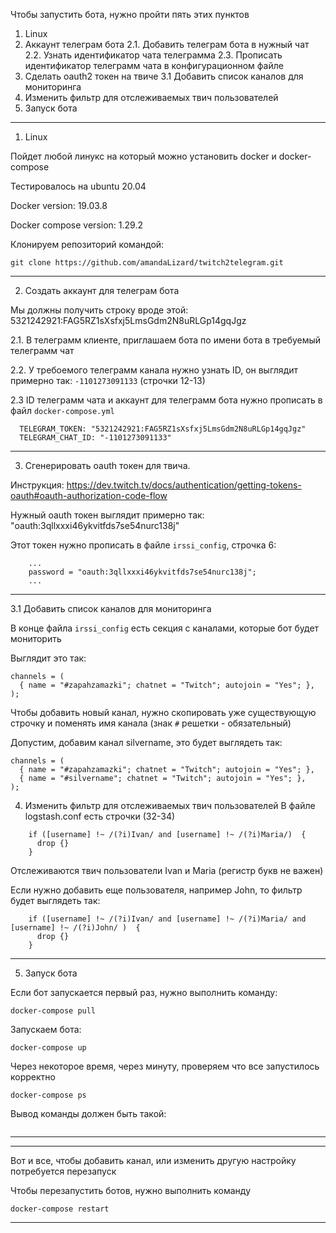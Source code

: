 Чтобы запустить бота, нужно пройти пять этих пунктов
  1. Linux
  2. Аккаунт телеграм бота
    2.1. Добавить телеграм бота в нужный чат
    2.2. Узнать идентификатор чата телеграмма
    2.3. Прописать идентификатор телеграмм чата в конфигурационном файле
  3. Сделать oauth2 токен на твиче
    3.1 Добавить список каналов для мониторинга
  4. Изменить фильтр для отслеживаемых твич пользователей
  5. Запуск бота


---

1. Linux

Пойдет любой линукс на который можно установить docker и docker-compose

Тестировалось на ubuntu 20.04

Docker version: 19.03.8

Docker compose version: 1.29.2

Клонируем репозиторий командой:

```
git clone https://github.com/amandaLizard/twitch2telegram.git
```

---


2. Создать аккаунт для телеграм бота


Мы должны получить строку вроде этой: 5321242921:FAG5RZ1sXsfxj5LmsGdm2N8uRLGp14gqJgz

2.1. В телеграмм клиенте, приглашаем бота по имени бота в требуемый телеграмм чат

2.2. У требоемого телеграмм канала нужно узнать ID, он выглядит примерно так: `-1101273091133`
(строчки 12-13)

2.3 ID телеграмм чата и аккаунт для телеграмм бота нужно прописать в файл `docker-compose.yml`

```
  TELEGRAM_TOKEN: "5321242921:FAG5RZ1sXsfxj5LmsGdm2N8uRLGp14gqJgz"
  TELEGRAM_CHAT_ID: "-1101273091133"
```
---

3. Сгенерировать oauth токен для твича.

Инструкция: https://dev.twitch.tv/docs/authentication/getting-tokens-oauth#oauth-authorization-code-flow

Нужный oauth токен выглядит примерно так: "oauth:3qllxxxi46ykvitfds7se54nurc138j"

Этот токен нужно прописать в файле `irssi_config`, строчка 6:

```
    ...
    password = "oauth:3qllxxxi46ykvitfds7se54nurc138j";
    ...
```

---

3.1 Добавить список каналов для мониторинга

В конце файла `irssi_config` есть секция с каналами, которые бот будет мониторить

Выглядит это так:

```
channels = (
  { name = "#zapahzamazki"; chatnet = "Twitch"; autojoin = "Yes"; },
);
```

Чтобы добавить новый канал, нужно скопировать уже существующую строчку и поменять имя канала (знак `#` решетки - обязательный)

Допустим, добавим канал silvername, это будет выглядеть так:


```
channels = (
  { name = "#zapahzamazki"; chatnet = "Twitch"; autojoin = "Yes"; },
  { name = "#silvername"; chatnet = "Twitch"; autojoin = "Yes"; },
);
```

4. Изменить фильтр для отслеживаемых твич пользователей
В файле logstash.conf есть строчки (32-34)

```
    if ([username] !~ /(?i)Ivan/ and [username] !~ /(?i)Maria/)  {
      drop {}
    }
```

Отслеживаются твич пользователи Ivan и Maria (регистр букв не важен)

Если нужно добавить еще пользователя, например John, то фильтр будет выглядеть так:

```
    if ([username] !~ /(?i)Ivan/ and [username] !~ /(?i)Maria/ and [username] !~ /(?i)John/ )  {
      drop {}
    }
```

---

5. Запуск бота

Если бот запускается первый раз, нужно выполнить команду:

```
docker-compose pull
```

Запускаем бота:

```
docker-compose up
```

Через некоторое время, через минуту, проверяем что все запустилось корректно

```
docker-compose ps
```

Вывод команды должен быть такой:

```
```

---


---

Вот и все, чтобы добавить канал, или изменить другую настройку потребуется перезапуск

Чтобы перезапустить ботов, нужно выполнить команду

```
docker-compose restart
```

---
